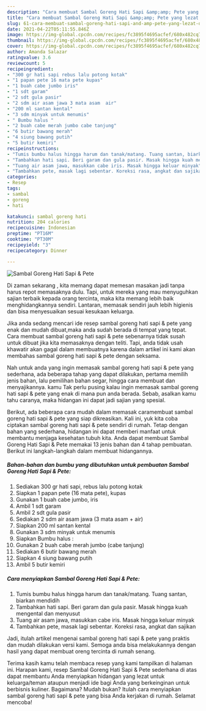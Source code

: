 ```yaml
---
description: "Cara membuat Sambal Goreng Hati Sapi &amp;amp; Pete yang lezat dan Mudah Dibuat"
title: "Cara membuat Sambal Goreng Hati Sapi &amp;amp; Pete yang lezat dan Mudah Dibuat"
slug: 61-cara-membuat-sambal-goreng-hati-sapi-and-amp-pete-yang-lezat-dan-mudah-dibuat
date: 2021-04-22T05:11:55.846Z
image: https://img-global.cpcdn.com/recipes/fc3895f4695acfef/680x482cq70/sambal-goreng-hati-sapi-pete-foto-resep-utama.jpg
thumbnail: https://img-global.cpcdn.com/recipes/fc3895f4695acfef/680x482cq70/sambal-goreng-hati-sapi-pete-foto-resep-utama.jpg
cover: https://img-global.cpcdn.com/recipes/fc3895f4695acfef/680x482cq70/sambal-goreng-hati-sapi-pete-foto-resep-utama.jpg
author: Amanda Salazar
ratingvalue: 3.6
reviewcount: 5
recipeingredient:
- "300 gr hati sapi rebus lalu potong kotak"
- "1 papan pete 16 mata pete kupas"
- "1 buah cabe jumbo iris"
- "1 sdt garam"
- "2 sdt gula pasir"
- "2 sdm air asam jawa 3 mata asam  air"
- "200 ml santan kental"
- "3 sdm minyak untuk menumis"
- " Bumbu halus "
- "2 buah cabe merah jumbo cabe tanjung"
- "6 butir bawang merah"
- "4 siung bawang putih"
- "5 butir kemiri"
recipeinstructions:
- "Tumis bumbu halus hingga harum dan tanak/matang. Tuang santan, biarkan mendidih"
- "Tambahkan hati sapi. Beri garam dan gula pasir. Masak hingga kuah mengental dan menyusut"
- "Tuang air asam jawa, masukkan cabe iris. Masak hingga keluar minyak"
- "Tambahkan pete, masak lagi sebentar. Koreksi rasa, angkat dan sajikan"
categories:
- Resep
tags:
- sambal
- goreng
- hati

katakunci: sambal goreng hati 
nutrition: 204 calories
recipecuisine: Indonesian
preptime: "PT16M"
cooktime: "PT30M"
recipeyield: "3"
recipecategory: Dinner

---
```



![Sambal Goreng Hati Sapi &amp; Pete](https://img-global.cpcdn.com/recipes/fc3895f4695acfef/680x482cq70/sambal-goreng-hati-sapi-pete-foto-resep-utama.jpg)

Di zaman  sekarang , kita memang dapat memesan masakan jadi tanpa harus repot memasaknya dulu. Tapi, untuk mereka yang mau menyuguhkan sajian terbaik kepada orang tercinta, maka kita memang lebih baik menghidangkannya sendiri. Lantaran, memasak sendiri jauh lebih higienis dan bisa menyesuaikan sesuai kesukaan keluarga.

Jika anda sedang mencari ide resep sambal goreng hati sapi &amp; pete yang enak dan mudah dibuat,maka anda sudah berada di tempat yang tepat. Cara membuat sambal goreng hati sapi &amp; pete  sebenarnya tidak susah untuk dibuat jika kita memasaknya dengan teliti. Tapi, anda tidak usah khawatir akan gagal dalam membuatnya 
karena dalam artikel ini kami akan membahas sambal goreng hati sapi &amp; pete dengan seksama.  



Nah untuk anda yang ingin memasak sambal goreng hati sapi &amp; pete yang sederhana, ada beberapa tahap yang dapat dilakukan, pertama memilih jenis bahan, lalu pemilihan bahan segar, hingga cara membuat dan menyajikannya. kamu Tak perlu pusing kalau ingin memasak sambal goreng hati sapi &amp; pete yang enak di mana pun anda berada. Sebab, asalkan kamu  tahu caranya, maka hidangan ini dapat jadi sajian yang spesial.

Berikut, ada beberapa cara mudah dalam memasak caramembuat sambal goreng hati sapi &amp; pete yang siap dikreasikan. Kali ini, yuk kita coba ciptakan sambal goreng hati sapi &amp; pete sendiri di rumah. Tetap dengan bahan yang sederhana, hidangan ini dapat memberi manfaat untuk membantu menjaga kesehatan tubuh kita. Anda dapat membuat Sambal Goreng Hati Sapi &amp; Pete memakai 13 jenis bahan dan 4 tahap pembuatan. Berikut ini langkah-langkah dalam membuat hidangannya.

<!--inarticleads1-->

##### Bahan-bahan dan bumbu yang dibutuhkan untuk pembuatan Sambal Goreng Hati Sapi &amp; Pete:

1. Sediakan 300 gr hati sapi, rebus lalu potong kotak
1. Siapkan 1 papan pete (16 mata pete), kupas
1. Gunakan 1 buah cabe jumbo, iris
1. Ambil 1 sdt garam
1. Ambil 2 sdt gula pasir
1. Sediakan 2 sdm air asam jawa (3 mata asam + air)
1. Siapkan 200 ml santan kental
1. Gunakan 3 sdm minyak untuk menumis
1. Siapkan  Bumbu halus :
1. Gunakan 2 buah cabe merah jumbo (cabe tanjung)
1. Sediakan 6 butir bawang merah
1. Siapkan 4 siung bawang putih
1. Ambil 5 butir kemiri




<!--inarticleads2-->

##### Cara menyiapkan Sambal Goreng Hati Sapi &amp; Pete:

1. Tumis bumbu halus hingga harum dan tanak/matang. Tuang santan, biarkan mendidih
1. Tambahkan hati sapi. Beri garam dan gula pasir. Masak hingga kuah mengental dan menyusut
1. Tuang air asam jawa, masukkan cabe iris. Masak hingga keluar minyak
1. Tambahkan pete, masak lagi sebentar. Koreksi rasa, angkat dan sajikan




Jadi, itulah artikel mengenai  sambal goreng hati sapi &amp; pete  yang praktis dan mudah dilakukan versi kami. Semoga anda bisa melakukannya dengan hasil yang dapat membuat oreng tercinta di rumah senang. 

Terima kasih kamu telah membaca resep yang kami tampilkan di halaman ini. Harapan kami, resep  Sambal Goreng Hati Sapi &amp; Pete sederhana di atas dapat membantu Anda menyiapkan hidangan yang lezat untuk keluarga/teman ataupun menjadi ide bagi Anda yang berkeinginan untuk berbisnis kuliner. Bagaimana? Mudah bukan? Itulah cara menyiapkan sambal goreng hati sapi &amp; pete yang bisa Anda kerjakan di rumah. Selamat mencoba!

